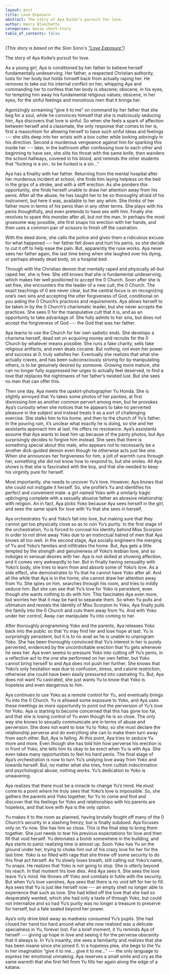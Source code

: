 ```yaml
---
layout: post
title: Love Exposure
abstract: The story of Aya Koike’s pursuit for love.
author: Henry Blanchette
categories: movie short-story
table_of_contents: false
---
```


_(This story is based on the Sion Sono's ["Love Exposure"](https://en.wikipedia.org/wiki/Love_Exposure))_

The story of Aya Koike’s pursuit for love.

As a young girl, Aya is conditioned by her father to believe herself
fundamentally undeserving. Her father, a respected Christian authority, lusts
for her body but holds himself back from actually raping her. He removes to take
out his internal conflict on her, whipping Aya and commanding her to confess
that her body is obscene; obscene, in his eyes, for tempting him away his
fundamental religious values; obscene, in her eyes, for the sinful feelings and
monstrous men that it brings her.

Agonizingly screaming “give it to me” on command by her father that she beg for
a soul, while he  convinces himself that she is maliciously seducing him, Aya
discovers that love is sinful. So when she feels a spark of affection between
herself and a classmate, the only response that comes to her is, first a
masochism for allowing herself to have such sinful ideas and feelings --- she
slits deep into her wrists with a box cutter while looking adoringly in his
direction. Second a murderous vengeance against him for sparking this inside her
--- later, in the bathroom after confessing love to each other and beginning to
have sex, she slits his throat with the same knife, then wanders the school
hallways, covered in his blood, and reminds the other students that “fucking is
a sin.. to be fucked is a sin…”

Aya has a finality with her father. Returning from the mental hospital after her
murderous incident at school, she finds him laying helpless on the bed in the
grips of a stroke, and with a stiff erection. As she ponders this opportunity,
she finds herself unable to draw her attention away from his penis. After all
the abuse, he has taught her to be so thoroughly afraid of his instrument, but
here it was, available to her any whim. She thinks of her father more in terms
of his penis than in any other terms. She plays with his penis thoughtfully, and
even pretends to have sex with him. Finally she resolves to spare this monster
after all, but not the man. In perhaps the most gruesome way possible, she first
snaps his erection with her hands, and then uses a common pair of scissors to
finish off the castration.

With the deed done, she calls the police and gives them a ridiculous excuse for
what happened --- her father fell down and hurt his penis, so she decide to cut
it off to help ease the pain. But, apparently the  ruse works. Aya never sees
her father again, the last time being when she laughed over his dying, or
perhaps already dead body, on a hospital bed.

Through with the Christian demon that mentally raped and physically all-but
raped her, she is free. She still knows that she is fundamental undeserving,
which makes her well positioned to accept the 0 Church. Soon after she is set
free, she encounters the the leader of a new cult, the 0 Church. The exact
teachings of 0 are never clear, but the central focus is on recognizing one’s
own sins and accepting the utter forgiveness of God, conditional on you aiding
the 0 Church’s practices and requirements. Aya allows herself to be taken in by
the 0 Church’s charismatic leader, but she never accepts the practices. She sees
0 for the manipulative cult that it is, and as an opportunity to take advantage
of. She fully admits to her sins, but does not accept the forgiveness of God ---
the God that was her father.

Aya learns to use the Church for her own sadistic ends. She develops a charisma
herself, dead set on acquiring money and recruits for the 0 Church by whatever
means possible. She runs a fake charity, sells fake religious artifacts, and
even deals cocaine. But nothing, not even her power and success at 0, truly
satisfies her. Eventually she realizes that what she actually craves, and has
been subconsciously striving for by manipulating others, is to be genuinely
desired by someone. Growing more mature, she can no longer fully suppressed her
urges to  actually feel deserved, to find a love that replaces the nightmares of
her father’s twisted lust. But she sees no man that can offer this.

Then one day, Aya meets the upskirt-photographer Yu Honda. She is slightly
annoyed that Yu takes some photos of her panties, at first dismissing him as
another common pervert among men, but he provokes Aya’s curiosity when she
notices that he appears to take no perverted pleasure in the subject and instead
treats it as a sort of challenging exercise. She stalks him to his home, and
then to the church of Yu’s father. In the pouring rain, it’s unclear what
exactly he is doing, so she and her assistants approach him at last. He offers
no resistance. Aya’s assistants assume that Aya wants to beat him up because of
the panty photos, but Aya surprisingly decides to forgive him instead. She sees
that there is something special about this male, who appears not to necessarily
be a another dick-guided demon even though he otherwise acts just like one. When
she announces her forgiveness for him, a jolt of warmth runs through her,
something she did not know how to respond to, but she smiles. All Aya shows is
that she is fascinated with the boy, and that she needed to keep his virginity
pure for herself.

Most importantly, she needs to uncover Yu’s love. However, Aya knows that she
could not instigate it herself. So, she profile’s Yu and identifies his perfect
and convenient mate: a girl named Yoko with a similarly tragic upbringing
complete with a sexually abusive father an abrasive relationship with religion.
An in fact, Aya picks Yoko because Aya sees herself in the girl, and sees the
same spark for love with Yu that she sees in herself.

Aya orchestrates Yu and Yoko’s fall into love, but making sure that they cannot
get too physically close so as to ruin Yu’s purity. In the first stage of the
orchestration, Yu is forced to conceal his identity behind Miss Scorpion in
order to not drive away Yoko due to an instinctual hatred of men that Aya knows
all too well. In the second stage, Aya socially engineers the merging of Yu and
Yoko’s families and infiltrates the home. But, Aya gets a little tempted by the
strength and genuineness of Yoko’s lesbian love, and so indulges in sensual
desires with her. Aya is not skilled at showing affection, and it comes very
awkwardly to her. But in finally having sensuality with Yoko’s body, she tries
to learn from and absorb some of Yoko’s love. As a side effect, she demonstrates
to Yu that he cannot have Yoko after all. And all the while that Aya is in the
home, she cannot draw her attention away from Yu. She spies on him, searches
through his room, and tries to mildly seduce him. But she can see that Yu’s love
for Yoko is persistent, even though she wants nothing to do with him. This
fascinates Aya even more, but worries her that it may be hard to separate them.
So when Yu pulls and ultimatum and reveals the identity of Miss Scorpion to
Yoko, Aya finally pulls the family into  the 0 Church and cuts them away from
Yu. And with Yoko under her control, Away can manipulate Yu into coming to her. 

After thoroughly programming Yoko and the parents, Aya releases Yoko back into
the public so that Yu may find her and lose hope at last. Yu is surprisingly
persistent, but it is to no avail as he is unable to unprogram Yoko. She has
been thoroughly convinced that Yu’s interest in her is purely perverted,
evidenced by the uncontrollable erection that Yu gets whenever he sees her. Aya
even seems to pressure Yoko into cutting off Yu’s penis, in a reflective act to
the one she performed on her own father, but Yoko cannot bring herself to and
Aya does not push her further. She knows that Yoko’s only hesitation was due to
confusion, stress, and calorie restriction, otherwise she could have been easily
pressured into castrating Yu. But, Aya does not want Yu castrated, she just
wants Yu to know that Yoko is hopeless and even dangerous to him.

Aya continues to use Yoko as a remote control for Yu, and eventually brings Yu
into the 0 Church. Yu is allowed some exposure to Yoko, and Aya uses these
meetings as more opportunity to point out the perversion of Yu’s love for Yoko.
Aya is starting to become concerned that this has gone too far, and that she is
losing control of Yu even though he is so close. The only way she knows to
sexually communicate are in terms of abuse and perversion. She does not want to
lose Yu to Yoko, so she must declare the relationship perverse and do everything
she can to make them turn away from each other. But, Aya is failing. At this
point, Aya tries to seduce Yu more and more. Even though she has told him how
perverse his erection is in front of Yoko, she tells him its okay to be erect
when Yu is with Aya. She even takes many opportunities to feel his hard penis.
The final stage of Aya’s orchestration is now to turn Yu’s undying love away
from Yoko and towards herself. But, no matter what she tries, from cultish
indoctrination and psychological abuse, nothing works. Yu’s dedication to Yoko
is unwavering.

Aya realizes that there must be a miracle to change Yu’s mind. He must come to a
point where he truly sees that Yoko’s love is impossible. So, she gathers the
parents and Yoko together, for Yu to come and find and discover that his
feelings for Yoko and relationships with his parents are hopeless, and that love
with Aya is the only option. 

Yu makes it to the room as planned, having brutally fought off many of the 0
Church’s security in a slashing frenzy, but is finally subdued.  Aya focuses
only on Yu now. She has him so close. This is the final step to bring them
together. She just needs to tear his previous expectations for love and then
fill that void herself. Yu detonates a bomb somewhere in the building, and Aya
starts to panic realizing time is almost up. Soon Yoko has Yu on the ground
under her, trying to choke him out of his crazy love for her for the last time.
Yoko is so filled with rage that she threw off some security to do this final
act herself. As Yu slowly loses breath, still calling out Yoko’s name, Yu snaps.
He realizes that Yoko is not going to stop. She is utterly beyond his reach. In
that moment his love dies. And Aya sees it. She sees the love leave Yu’s mind.
He throws off Yoko and combats in futile with the security. But when Yu’s love
vanishes, Aya sees that there is no void left for her to fill. Aya  sees that Yu
is just like herself now --- an empty shell no longer able to experience that
such as love. She had killed off the love that she had so desperately wanted,
which she had only a taste of through Yoko, but could not internalize and so had
Yu’s purity was no longer a treasure to preserve for herself, but a fate sealed
beyond her power. 

Aya’s only drive bled away as madness consumed Yu’s pupils. She had closed her
hand too hard around what she now realized was a delicate specialness in Yu,
forever lost. For a brief moment, it Yu reminds Aya of herself --- giving up
hope in love and seeing it for the perverse obscenity that it always is. In Yu’s
insanity, she sees a familiarity and realizes that she has been insane since she
joined 0. In a hopeless plea, she begs to the Yu in her imagination “give it to
me… give it to me…” --- the only language to express her emotional unmaking. Aya
reserves a small smile and cry as the same warmth that she first felt from Yu
fills her again along the edge of a katana.

